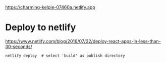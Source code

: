 https://charming-kelpie-07460a.netlify.app

# Deploy to netlify

https://www.netlify.com/blog/2016/07/22/deploy-react-apps-in-less-than-30-seconds/

```
netlify deploy  # select 'build' as publish directory
```

